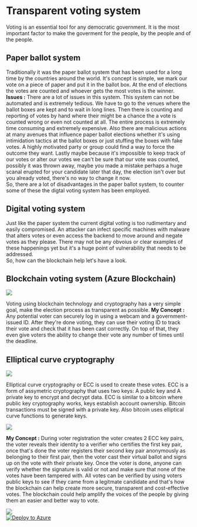 # Transparent voting system   
Voting is an essential tool for any democratic government. It is the most important factor to make the goverment for the people, by the people and of the people.   

## Paper ballot system
Traditionally it was the paper ballot system that has been used for a long time by the countries around the world. It's concept is simple, we mark our vote on a piece of paper and put it in the ballot box. At the end of elections the votes are counted and whoever gets the most votes is the winner.  
**Issues :** There are a lot of issues in this system. This system can not be automated and is extremely tedious. We have to go to the venues where the ballot boxes are kept and to wait in long lines. Then there is counting and reporting of votes by hand where their might be a chance the a vote is counted wrong or even not counted at all. The entire process is extremely time consuming and extremely expensive. Also there are malicious actions at many avenues that influence paper ballot elections whether it's using intimidation tactics at the ballot boxes or just stuffing the boxes with fake votes. A highly motivated party or group could find a way to force the outcome they want. Lastly maybe because it's impossible to keep track of our votes or alter our votes we can't be sure that our vote was counted, possibly it was thrown away, maybe you made a mistake perhaps a huge scanal erupted for your candidate later that day, the election isn't over but you already voted, there's no way to change it now.    
So, there are a lot of disadvantages in the paper ballot system, to counter some of these the digtal voting system has been employed.  
  
## Digital voting system  
Just like the paper system the current digital voting is too rudimentary and easily compromised. An attacker can infect specific machines with malware that alters votes or even access the backend to move around and negate votes as they please. There may not be any obvoius or clear examples of these happenings yet but it's a huge point of vulnerability that needs to be addressed.  
So, how can the blockchain help let's have a look.  
  
## Blockchain voting system (Azure Blockchain)    
![](http://www.upl.co/uploads/Screenshot201907261811111564145205.jpg)
  
Voting using blockchain technology and cryptography has a very simple goal, make the election process as transparent as possible. **My Concept :** Any potential voter can securely log in using a webcam and a government-issued ID. After they're done voting, they can use their voting ID to track their vote and check that it has been cast correctly. On top of that, they even give voters the ability to change their vote any number of times until the deadline.   
  
## Elliptical curve cryptography  
![](http://www.upl.co/uploads/Screenshot201907261824351564145890.jpg) 
  
Elliptical curve cryptography or ECC is used to create these votes. ECC is a form of assymetric cryptography that uses two keys: A public key and A private key to encrypt and decrypt data. ECC is similar to a bitcoin where public key cryptography works, keys establish account ownership. Bitcoin transactions must be signed with a private key. Also bitcoin uses elliptical curve functions to generate keys. 
  
![](http://www.upl.co/uploads/Screenshot201907261840501564146700.jpg)
  
**My Concept :** During voter registration the voter creates 2 ECC key pairs, the voter reveals their identity to a verifier who certifies the first key pair, once that's done the voter registers their second key pair anonymously as belonging to their first pair, then the voter cast their virtual ballot and signs up on the vote with their private key. Once the voter is done, anyone can verify whether the signature is valid or not and make sure that none of the votes have been tampered with. All votes can be verified by using voters public keys to see if they came from a legitmate candidate and that's how the blockchain can help create more secure, transparent and cost-effective votes. The blockchain could help amplify the voices of the people by giving them an easier and better way to vote.  
  
![](http://www.upl.co/uploads/Screenshot20190726190232011564148021.jpg)    
[![Deploy to Azure](http://azuredeploy.net/deploybutton.png)](https://azuredeploy.net/)
